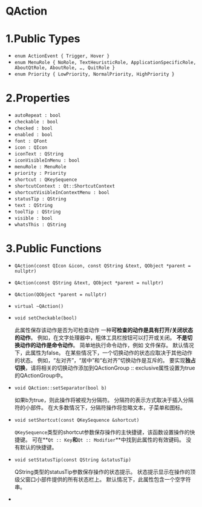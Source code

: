 # QAction

# 1.Public Types

- `enum ActionEvent { Trigger, Hover }`
- `enum MenuRole { NoRole, TextHeuristicRole, ApplicationSpecificRole, AboutQtRole, AboutRole, …, QuitRole }`
- `enum Priority { LowPriority, NormalPriority, HighPriority }`

# 2.Properties

- `autoRepeat : bool`
- `checkable : bool`
- `checked : bool`
- `enabled : bool`
- `font : QFont`
- `icon : QIcon`
- `iconText : QString`
- `iconVisibleInMenu : bool`
- `menuRole : MenuRole`
- `priority : Priority`
- `shortcut : QKeySequence`
- `shortcutContext : Qt::ShortcutContext`
- `shortcutVisibleInContextMenu : bool`
- `statusTip : QString`
- `text : QString`
- `toolTip : QString`
- `visible : bool`
- `whatsThis : QString`

# 3.Public Functions

- `QAction(const QIcon &icon, const QString &text, QObject *parent = nullptr)`
- `QAction(const QString &text, QObject *parent = nullptr)`
- `QAction(QObject *parent = nullptr)`
- `virtual ~QAction()`

- `void setCheckable(bool)`

  此属性保存该动作是否为可检查动作
  一种**可检查的动作是具有打开/关闭状态的动作**。 例如，在文字处理器中，粗体工具栏按钮可以打开或关闭。 **不是切换动作的动作是命令动作**。 简单地执行命令动作，例如 文件保存。 默认情况下，此属性为false。
  在某些情况下，一个切换动作的状态应取决于其他动作的状态。 例如，“左对齐”，“居中”和“右对齐”切换动作是互斥的。 要实现**独占切换**，请将相关的切换动作添加到QActionGroup :: exclusive属性设置为true的QActionGroup中。

- `void QAction::setSeparator(bool b)`

  如果b为true，则此操作将被视为分隔符。
  分隔符的表示方式取决于插入分隔符的小部件。 在大多数情况下，分隔符操作将忽略文本，子菜单和图标。

- `void setShortcut(const QKeySequence &shortcut)`

  `QKeySequence`类型的shortcut参数保存操作的主快捷键，该函数设置操作的快捷键。
  可在**`Qt :: Key`**和**`Qt :: Modifier`**中找到此属性的有效键码。 没有默认的快捷键。

- `void setStatusTip(const QString &statusTip)`

  QString类型的statusTip参数保存操作的状态提示。
  状态提示显示在操作的顶级父窗口小部件提供的所有状态栏上。
  默认情况下，此属性包含一个空字符串。

- 